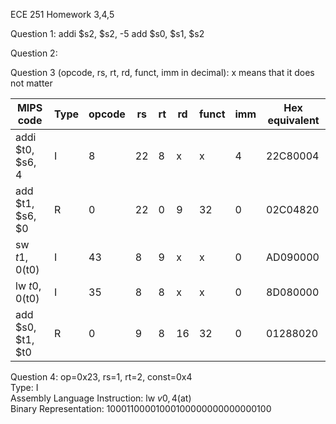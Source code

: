 ECE 251 Homework 3,4,5

Question 1: 
addi $s2, $s2, -5
add $s0, $s1, $s2

Question 2: 


Question 3 (opcode, rs, rt, rd, funct, imm in decimal):
x means that it does not matter

| MIPS code         | Type          |  opcode       |      rs       | rt             |  rd            |  funct       |  imm       | Hex equivalent
| -----------------    |   ------------- | ------------- | ------------- | ------------- | ------------- | ------------- | ------------- | ------------------------- |
| addi $t0, $s6, 4  | I |         8      | 22              | 8             |      x          |   x         |      4            |      22C80004       |
| add $t1, $s6, $0  | R |  0  | 22  | 0  | 9  |32  |0 |02C04820 
| sw $t1, 0($t0)    | I |  43 | 8  | 9 | x |x  |0  |AD090000
| lw $t0, 0($t0)    | I |  35 | 8 | 8  | x  |x  |0 |8D080000 
| add $s0, $t1, $t0 | R | 0  | 9  | 8 | 16 |32 |0  |01288020

Question 4: 
op=0x23, rs=1, rt=2, const=0x4 <br />
Type: I <br />
Assembly Language Instruction: lw $v0, 4($at) <br />
Binary Representation: 10001100001000100000000000000100
